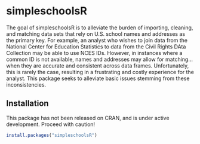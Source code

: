 
<!-- README.md is generated from README.Rmd. Please edit that file -->

# simpleschoolsR

<!-- badges: start -->
<!-- badges: end -->

The goal of simpleschoolsR is to alleviate the burden of importing,
cleaning, and matching data sets that rely on U.S. school names and
addresses as the primary key. For example, an analyst who wishes to join
data from the National Center for Education Statistics to data from the
Civil Rights DAta Collection may be able to use NCES IDs. However, in
instances where a common ID is not available, names and addresses may
allow for matching…when they are accurate and consistent across data
frames. Unfortunately, this is rarely the case, resulting in a
frustrating and costly experience for the analyst. This package seeks to
alleviate basic issues stemming from these inconsistencies.

## Installation

This package has not been released on CRAN, and is under active development. 
Proceed with caution!

``` r
install.packages("simpleschoolsR")
```
